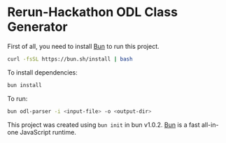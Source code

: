 # Rerun-Hackathon ODL Class Generator

First of all, you need to install [Bun](https://bun.sh) to run this project.
```bash
curl -fsSL https://bun.sh/install | bash
```

To install dependencies:

```bash
bun install
```

To run:

```bash
bun odl-parser -i <input-file> -o <output-dir>
```

This project was created using `bun init` in bun v1.0.2. [Bun](https://bun.sh) is a fast all-in-one JavaScript runtime.
